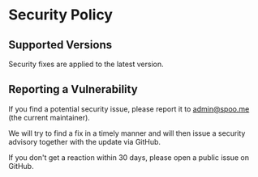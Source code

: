 # Security Policy

## Supported Versions

Security fixes are applied to the latest version.

## Reporting a Vulnerability

If you find a potential security issue, please report it to admin@spoo.me (the current maintainer).

We will try to find a fix in a timely manner and will then issue a security advisory together with the update via GitHub.

If you don't get a reaction within 30 days, please open a public issue on GitHub.
